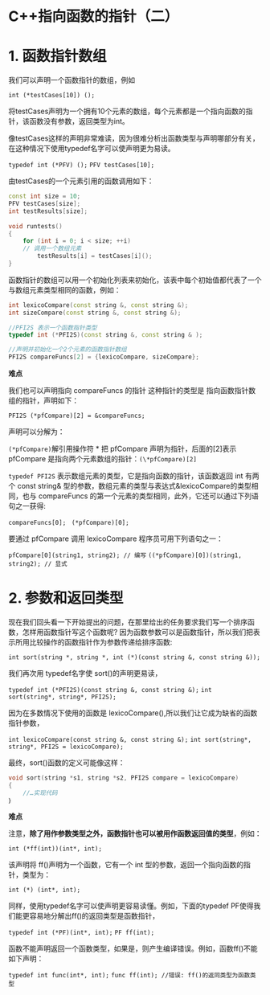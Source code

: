 # C++指向函数的指针（二）

# 1. 函数指针数组

我们可以声明一个函数指针的数组，例如

`int (*testCases[10]) ();`

将testCases声明为一个拥有10个元素的数组，每个元素都是一个指向函数的指针，该函数没有参数，返回类型为int。

像testCases这样的声明非常难读，因为很难分析出函数类型与声明哪部分有关，在这种情况下使用typedef名字可以使声明更为易读。

`typedef int (*PFV) ();`
`PFV testCases[10];`

由testCases的一个元素引用的函数调用如下：

```cpp
const int size = 10; 
PFV testCases[size]; 
int testResults[size]; 
 
void runtests() 
{ 
	for (int i = 0; i < size; ++i) 
	// 调用一个数组元素
		testResults[i] = testCases[i](); 
}
```

函数指针的数组可以用一个初始化列表来初始化，该表中每个初始值都代表了一个与数组元素类型相同的函数，例如：

```cpp
int lexicoCompare(const string &, const string &); 
int sizeCompare(const string &, const string &); 
 
//PFI2S 表示一个函数指针类型
typedef int (*PFI2S)(const string &, const string & ); 

//声明并初始化一个2个元素的函数指针数组
PFI2S compareFuncs[2] = {lexicoCompare, sizeCompare};
```

**难点**

我们也可以声明指向 compareFuncs 的指针 这种指针的类型是 指向函数指针数组的指针，声明如下：

`PFI2S (*pfCompare)[2] = &compareFuncs;` 

声明可以分解为：  

`(*pfCompare)`解引用操作符 \* 把 pfCompare 声明为指针，后面的[2]表示 pfCompare 是指向两个元素数组的指针：`(\*pfCompare)[2]`

`typedef PFI2S` 表示数组元素的类型，它是指向函数的指针，该函数返回 int 有两个 const string& 型的参数，数组元素的类型与表达式&lexicoCompare的类型相同，也与 compareFuncs 的第一个元素的类型相同，此外，它还可以通过下列语句之一获得:

`compareFuncs[0]; `
`(*pfCompare)[0];`

要通过 pfCompare 调用 lexicoCompare 程序员可用下列语句之一：

`pfCompare[0](string1, string2); // 编写` 
`((*pfCompare)[0])(string1, string2); // 显式`

# 2. 参数和返回类型

现在我们回头看一下开始提出的问题，在那里给出的任务要求我们写一个排序函数，怎样用函数指针写这个函数呢? 因为函数参数可以是函数指针，所以我们把表示所用比较操作的函数指针作为参数传递给排序函数:

`int sort(string *, string *, int (*)(const string &, const string &));`

我们再次用 typedef名字使 sort()的声明更易读，

`typedef int (*PFI2S)(const string &, const string &);`
`int sort(string*, string*, PFI2S);`

因为在多数情况下使用的函数是 lexicoCompare(),所以我们让它成为缺省的函数指针参数，

`int lexicoCompare(const string &, const string &);` 
`int sort(string*, string*, PFI2S = lexicoCompare);`

最终，sort()函数的定义可能像这样：

```cpp
void sort(string *s1, string *s2, PFI2S compare = lexicoCompare) 
{
	//…实现代码
｝
```

**难点**

注意，**除了用作参数类型之外，函数指针也可以被用作函数返回值的类型**，例如：

`int (*ff(int))(int*, int);`

该声明将 ff()声明为一个函数，它有一个 int 型的参数，返回一个指向函数的指针，类型为：

`int (*) (int*, int);`

同样，使用typedef名字可以使声明更容易读懂。例如，下面的typedef PF使得我们能更容易地分解出ff()的返回类型是函数指针，

`typedef int (*PF)(int*, int);` 
`PF ff(int);`

函数不能声明返回一个函数类型，如果是，则产生编译错误。例如，函数ff()不能如下声明：

`typedef int func(int*, int);` 
`func ff(int); //错误: ff()的返同类型为函数类型`